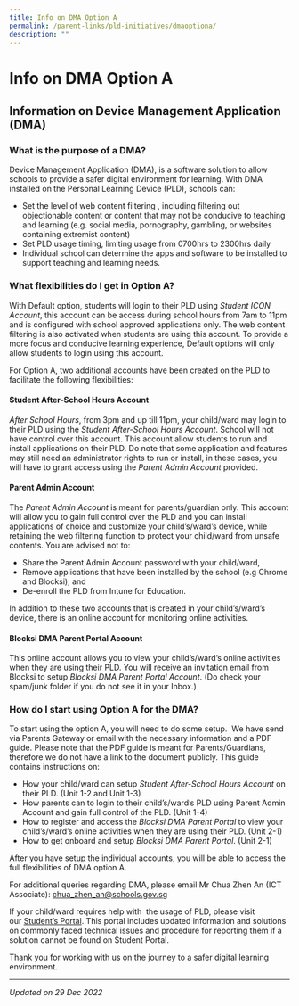 ```yaml
---
title: Info on DMA Option A
permalink: /parent-links/pld-initiatives/dmaoptiona/
description: ""
---
```

Info on DMA Option A
====================

Information on Device Management Application (DMA)
--------------------------------------------------

### What is the purpose of a DMA?

Device Management Application (DMA), is a software solution to allow schools to provide a safer digital environment for learning. With DMA installed on the Personal Learning Device (PLD), schools can:

*   Set the level of web content filtering , including filtering out objectionable content or content that may not be conducive to teaching and learning (e.g. social media, pornography, gambling, or websites containing extremist content)
*   Set PLD usage timing, limiting usage from 0700hrs to 2300hrs daily
*   Individual school can determine the apps and software to be installed to support teaching and learning needs.

###   What flexibilities do I get in Option A?

With Default option, students will login to their PLD using _Student ICON Account_, this account can be access during school hours from 7am to 11pm and is configured with school approved applications only. The web content filtering is also activated when students are using this account. To provide a more focus and conducive learning experience, Default options will only allow students to login using this account.

For Option A, two additional accounts have been created on the PLD to facilitate the following flexibilities:

#### Student After-School Hours Account

_After School Hours_, from 3pm and up till 11pm, your child/ward may login to their PLD using the _Student After-School Hours Account_. School will not have control over this account. This account allow students to run and install applications on their PLD. Do note that some application and features may still need an administrator rights to run or install, in these cases, you will have to grant access using the _Parent Admin Account_ provided.

#### Parent Admin Account

The _Parent Admin Account_ is meant for parents/guardian only. This account will allow you to gain full control over the PLD and you can install applications of choice and customize your child’s/ward’s device, while retaining the web filtering function to protect your child/ward from unsafe contents. You are advised not to:

*   Share the Parent Admin Account password with your child/ward,
*   Remove applications that have been installed by the school (e.g Chrome and Blocksi), and
*   De-enroll the PLD from Intune for Education.

In addition to these two accounts that is created in your child’s/ward’s device, there is an online account for monitoring online activities.

#### Blocksi DMA Parent Portal Account

This online account allows you to view your child’s/ward’s online activities when they are using their PLD. You will receive an invitation email from Blocksi to setup _Blocksi DMA Parent Portal Account_. (Do check your spam/junk folder if you do not see it in your Inbox.)

### How do I start using Option A for the DMA?

To start using the option A, you will need to do some setup.  We have send  via Parents Gateway or email with the necessary information and a PDF guide. Please note that the PDF guide is meant for Parents/Guardians, therefore we do not have a link to the document publicly. This guide contains instructions on:

*   How your child/ward can setup _Student After-School Hours Account_ on their PLD. (Unit 1-2 and Unit 1-3)
*   How parents can to login to their child’s/ward’s PLD using Parent Admin Account and gain full control of the PLD. (Unit 1-4)
*   How to register and access the _Blocksi DMA Parent Portal_ to view your child’s/ward’s online activities when they are using their PLD. (Unit 2-1)
*   How to get onboard and setup _Blocksi DMA Parent Portal_. (Unit 2-1)

After you have setup the individual accounts, you will be able to access the full flexibilities of DMA option A.

For additional queries regarding DMA, please email Mr Chua Zhen An (ICT Associate):  chua_zhen_an@schools.gov.sg

If your child/ward requires help with  the usage of PLD, please visit our [Student’s Portal](https://sites.google.com/moe.edu.sg/qtssstudentndlp/home). This portal includes updated information and solutions on commonly faced technical issues and procedure for reporting them if a solution cannot be found on Student Portal.

Thank you for working with us on the journey to a safer digital learning environment.

-------------

_Updated on 29 Dec 2022_